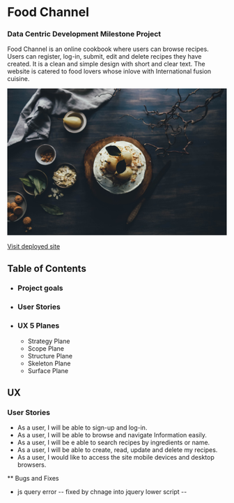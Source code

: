 # Food Channel
### Data Centric Development Milestone Project
Food Channel is an online cookbook where users can browse recipes. Users can register, log-in, submit, edit and delete recipes they have created. It is a clean and simple design with short and clear text. The website is catered to food lovers whose inlove with International fusion cuisine.

![site logo](images/annie-spratt.jpg)

[Visit deployed site]()

## Table of Contents

- ### Project goals

- ### User Stories

- ### UX 5 Planes
    - Strategy Plane
    - Scope Plane
    - Structure Plane
    - Skeleton Plane
    - Surface Plane

## UX

### User Stories

- As a user, I will be able to sign-up and log-in.
- As a user, I will be able to browse and navigate Information easily.
- As a user, I will be e able to search recipes by ingredients or name.
- As a user, I will be able to create, read, update and delete my recipes.
- As a user, I would like to access the site mobile devices and desktop browsers.


** Bugs and Fixes

- js query error
 -- fixed by chnage into jquery lower script
 --